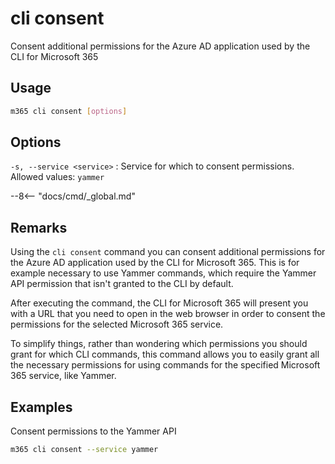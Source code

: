 # cli consent

Consent additional permissions for the Azure AD application used by the CLI for Microsoft 365

## Usage

```sh
m365 cli consent [options]
```

## Options

`-s, --service <service>`
: Service for which to consent permissions. Allowed values: `yammer`

--8<-- "docs/cmd/_global.md"

## Remarks

Using the `cli consent` command you can consent additional permissions for the Azure AD application used by the CLI for Microsoft 365. This is for example necessary to use Yammer commands, which require the Yammer API permission that isn't granted to the CLI by default.

After executing the command, the CLI for Microsoft 365 will present you with a URL that you need to open in the web browser in order to consent the permissions for the selected Microsoft 365 service.

To simplify things, rather than wondering which permissions you should grant for which CLI commands, this command allows you to easily grant all the necessary permissions for using commands for the specified Microsoft 365 service, like Yammer.

## Examples

Consent permissions to the Yammer API

```sh
m365 cli consent --service yammer
```
